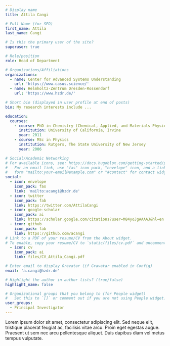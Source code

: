 ```yaml
---
# Display name
title: Attila Cangi

# Full Name (for SEO)
first_name: Attila
last_name: Cangi

# Is this the primary user of the site?
superuser: true

# Role/position
role: Head of Department

# Organizations/Affiliations
organizations:
  - name: Center for Advanced Systems Understanding
    url: 'https://www.casus.science/'
  - name: Helmholtz-Zentrum Dresden-Rossendorf
    url: 'https://www.hzdr.de/'

# Short bio (displayed in user profile at end of posts)
bio: My research interests include ...  

education:
  courses:
    - course: PhD in Chemistry (Chemical, Applied, and Materials Physics)
      institution: University of California, Irvine
      year: 2011
    - course: MSc in Physics
      institution: Rutgers, The State University of New Jersey
      year: 2006

# Social/Academic Networking
# For available icons, see: https://docs.hugoblox.com/getting-started/page-builder/#icons
#   For an email link, use "fas" icon pack, "envelope" icon, and a link in the
#   form "mailto:your-email@example.com" or "#contact" for contact widget.
social:
  - icon: envelope
    icon_pack: fas
    link: 'mailto:acangi@hzdr.de'
  - icon: twitter
    icon_pack: fab
    link: https://twitter.com/AttilaCangi
  - icon: google-scholar
    icon_pack: ai
    link: https://scholar.google.com/citations?user=M84yoJgAAAAJ&hl=en 
  - icon: github
    icon_pack: fab
    link: https://github.com/acangi
# Link to a PDF of your resume/CV from the About widget.
# To enable, copy your resume/CV to `static/files/cv.pdf` and uncomment the lines below.
  - icon: cv
    icon_pack: ai
    link: files/CV_Attila_Cangi.pdf

# Enter email to display Gravatar (if Gravatar enabled in Config)
email: 'a.cangi@hzdr.de'

# Highlight the author in author lists? (true/false)
highlight_name: false

# Organizational groups that you belong to (for People widget)
#   Set this to `[]` or comment out if you are not using People widget.
user_groups:
  - Principal Investigator
---
```


Lorem ipsum dolor sit amet, consectetur adipiscing elit. Sed neque elit, tristique placerat feugiat ac, facilisis vitae arcu. Proin eget egestas augue. Praesent ut sem nec arcu pellentesque aliquet. Duis dapibus diam vel metus tempus vulputate.
